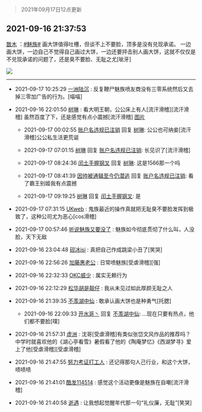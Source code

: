 > 2021年09月17日12点更新
<link rel="stylesheet" href="https://cdn.jsdelivr.net/gh/taotie6/sampleJSON@main/css/photo_show.css">
<meta name="referrer" content="no-referrer" />


 ## 2021-09-16 21:37:53 

 [㪚木](https://www.coolapk.com/feed/30036203?shareKey=NzRjYTljMjQ5MzhhNjE0MzRkNGM~) ：<a class="feed-link-tag" href="/t/魅族?type=0">#魅族#</a> 画大饼值得吐槽，但谈不上不要脸，顶多是没有兑现承诺。
一边画大饼，一边自己不觉得自己画过大饼，一边还要抨击别人画大饼，这就不仅仅是不兑现承诺的问题了，还是臭不要脸、无耻之尤[呲牙] 

<div class="album">
<img class="img-item" src="http://image.coolapk.com/feed/2021/0916/21/1081091_13621cf2_9472_4085@1080x1814.jpeg" />
</div>

 ------- 

- 2021-09-17 10:25:29 [一洲陆沉](uid=889471) : 反复鞭尸魅族喷友商没有三零系统然后又去掉三零加广告的行为。[喵喵] 

- 2021-09-16 22:01:50 [树琳](uid=1807052) : 看大明王朝，公公床上有人[流汗滑稽][流汗滑稽]
虽然百度了下，还是感觉有点小震撼[流汗滑稽] [图片](http://image.coolapk.com/feed/2021/0916/22/1807052_b39e1ddd_0909_5947@2340x1080.jpeg)

    - 2021-09-17 00:02:55 [账户名违规已注销](uid=1039732) 回复 [树琳](uid=1807052): 公公也可纳妾[流汗滑稽]公公私生活更荒诞 

    - 2021-09-17 07:01:15 [树琳](uid=1807052) 回复 [账户名违规已注销](uid=1039732): 长见识了[流汗滑稽] 

    - 2021-09-17 08:24:36 [闰土手握钢叉](uid=3177928) 回复 [树琳](uid=1807052): 这是1566那一个吗 

    - 2021-09-17 08:41:39 [因帅被通辑至今仍潜逃](uid=832365) 回复 [账户名违规已注销](uid=1039732): 看了霸王别姬我有点震撼 

    - 2021-09-17 09:19:25 [树琳](uid=1807052) 回复 [闰土手握钢叉](uid=3177928): 是 

- 2021-09-17 07:31:15 [UKweb](uid=3205288) : 鬼族最近的操作真就把无耻臭不要脸发挥到极致了，这种公司尤为恶心[cos滑稽] 

- 2021-09-17 00:57:46 [听说魅族又要没了](uid=6148118) : 魅族如今彻底贯彻了什么叫，人没脸，天下无敌 

- 2021-09-16 23:04:48 [砚冰isi](uid=2159667) : 真把自己作成跳梁小丑了[笑哭] 

- 2021-09-16 22:56:26 [加藤惠老公](uid=1266680) : 日常喷魅族[受虐滑稽][强] 

- 2021-09-16 22:32:33 [OKC威少](uid=1088895) : 属实无赖行为 

- 2021-09-16 22:12:29 [松华胡是靓仔](uid=692318) : 我从未见过如此厚颜无耻之人 

- 2021-09-16 21:39:35 [不羡湖中仙](uid=3789180) : 敢承认画大饼也是种勇气[托腮] 

    - 2021-09-16 22:09:33 [开水哥丶](uid=608451) 回复 [不羡湖中仙](uid=3789180): …现在只要有热点，他们都不要脸[噗] 

- 2021-09-16 21:57:31 [虚洲](uid=825485) : 沈哥[受虐滑稽]有类似张岱文风作品的推荐吗？中学时就喜欢他的《湖心亭看雪》暑假看了他的《陶庵梦忆》《西湖梦寻》爱上了他[受虐滑稽][受虐滑稽] 

- 2021-09-16 21:47:55 [努力考证打工人](uid=1012180) : 还记得那句人己行业，和这个大饼，啧啧啧 

- 2021-09-16 21:41:01 [酷发114514](uid=4321323) : 感觉这个活动更像是魅族在自嘲[流汗滑稽] 

- 2021-09-16 21:40:58 [逝遇](uid=2589293) : 让我想起觉醒年代那一句“礼仪廉，无耻”[笑哭] 

